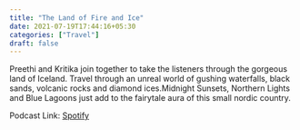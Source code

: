 ```yaml
---
title: "The Land of Fire and Ice"
date: 2021-07-19T17:44:16+05:30
categories: ["Travel"]
draft: false
---
```


Preethi and Kritika join together to take the listeners through the gorgeous land of Iceland. Travel through an unreal world of gushing waterfalls, black sands, volcanic rocks and diamond ices.Midnight Sunsets, Northern Lights and Blue Lagoons just add to the fairytale aura of this small nordic country.

Podcast Link: [Spotify](https://cutt.ly/icelandic-trips)
